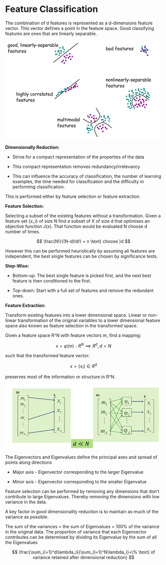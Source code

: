 # Feature Classification
The combination of d features is represented as a d-dimensions feature vector. This vector defines a point in the feature space. Good classifying features are ones that are linearly separable.

![Untitled](c751c1b3_Untitled.png)

**Dimensionally Reduction:**

- Strive for a compact representation of the properties of the data

- This compact representation removes redundancy/irrelevancy

- This can influence the accuracy of classification, the number of learning examples, the time needed for classification and the difficulty in performing classification.

This is performed either by feature selection or feature extraction.

**Feature Selection:**

Selecting a subset of the existing features without a transformation. Given a feature set {x_i} of size N  find a subset of X of size d that optimises an objective function J(x). That function would be evaluated N choose d number of times. 

$$ \frac{N!}{(N-d)!d!} = n \text{ choose }d $$

However this can be performed heuristically by assuming all features are independent, the best single features can be chosen by significance tests.  

**Step-Wise:**

- Bottom-up: The best single feature is picked first, and the next best feature is then conditioned to the first.

- Top-down: Start with a full set of features and remove the redundant ones.  

**Feature Extraction:**

Transform existing features into a lower dimensional space. Linear or non-linear transformation of the original variables to a lower dimensional feature space also known as feature selection in the transformed space.

Given a feature space R^N with feature vectors m, find a mapping:

$$ x=\varphi(m):R^N\implies R^d, d<N $$

such that the transformed feature vector:

$$ x=\{x_i\}\in R^d $$

preserves most of the information or structure in R^N.

![Untitled](4b688cb9_Untitled.png)

The Eigenvectors and Eigenvalues define the principal axes and spread of points along directions

- Major axis - Eigenvector corresponding to the larger Eigenvalue

- Minor axis - Eigenvector corresponding to the smaller Eigenvalue

Feature selection can be performed by removing any dimensions that don’t contribute to large Eigenvalues. Thereby removing the dimensions with low variance in the data.

A key factor in good dimensionality reduction is to maintain as much of the variance as possible.

The sum of the variances = the sum of Eigenvalues = 100% of the variance in the original data. The proportion of variance that each  Eigenvector contributes can be determined by dividing its Eigenvalue by the sum of all the Eigenvalues

$$ \frac{\sum_{i=1}^d\lambda_i}{\sum_{i=1}^N\lambda_i}=\% \text{ of variance retained after dimensional reduction} $$

<br/>

